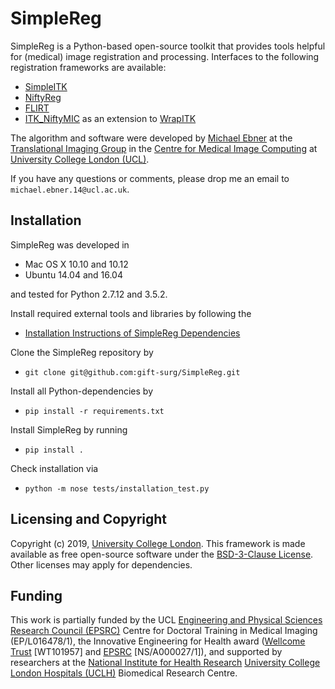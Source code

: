 # SimpleReg 

SimpleReg is a Python-based open-source toolkit that provides tools helpful for (medical) image registration and processing. Interfaces to the following registration frameworks are available:

* [SimpleITK][simpleitk]
* [NiftyReg][niftyreg]
* [FLIRT][fsl]
* [ITK_NiftyMIC][itkniftymic] as an extension to [WrapITK][wrapitk]

The algorithm and software were developed by [Michael Ebner][mebner] at the [Translational Imaging Group][tig] in the [Centre for Medical Image Computing][cmic] at [University College London (UCL)][ucl].

If you have any questions or comments, please drop me an email to `michael.ebner.14@ucl.ac.uk`.

## Installation

SimpleReg was developed in

* Mac OS X 10.10 and 10.12
* Ubuntu 14.04 and 16.04

and tested for Python 2.7.12 and 3.5.2.

Install required external tools and libraries by following the
* [Installation Instructions of SimpleReg Dependencies][simplereg-dependencies]

Clone the SimpleReg repository by
* `git clone git@github.com:gift-surg/SimpleReg.git` 

Install all Python-dependencies by 
* `pip install -r requirements.txt`

Install SimpleReg by running
* `pip install .`

Check installation via
* `python -m nose tests/installation_test.py`

## Licensing and Copyright
Copyright (c) 2019, [University College London][ucl].
This framework is made available as free open-source software under the [BSD-3-Clause License][bsd]. Other licenses may apply for dependencies.

## Funding
This work is partially funded by the UCL [Engineering and Physical Sciences Research Council (EPSRC)][epsrc] Centre for Doctoral Training in Medical Imaging (EP/L016478/1), the Innovative Engineering for Health award ([Wellcome Trust][wellcometrust] [WT101957] and [EPSRC][epsrc] [NS/A000027/1]), and supported by researchers at the [National Institute for Health Research][nihr] [University College London Hospitals (UCLH)][uclh] Biomedical Research Centre.

[citation]: https://www.sciencedirect.com/science/article/pii/S1053811917308042
[mebner]: https://www.linkedin.com/in/ebnermichael
[tig]: http://cmictig.cs.ucl.ac.uk
[bsd]: https://opensource.org/licenses/BSD-3-Clause
[giftsurg]: http://www.gift-surg.ac.uk
[cmic]: http://cmic.cs.ucl.ac.uk
[guarantors]: https://guarantorsofbrain.org/
[ucl]: http://www.ucl.ac.uk
[uclh]: http://www.uclh.nhs.uk
[epsrc]: http://www.epsrc.ac.uk
[wellcometrust]: http://www.wellcome.ac.uk
[mssociety]: https://www.mssociety.org.uk/
[nihr]: http://www.nihr.ac.uk/research
[itkniftymic]: https://github.com/gift-surg/ITK_NiftyMIC/wikis/home
[niftymic-install]: https://github.com/gift-surg/NiftyMIC/wikis/niftymic-installation
[nsol]: https://github.com/gift-surg/NSoL
[simplereg]: https://github.com/gift-surg/SimpleReg
[simplereg-dependencies]: https://github.com/gift-surg/SimpleReg/wikis/simplereg-dependencies
[pysitk]: https://github.com/gift-surg/PySiTK
[wrapitk]: https://itk.org/Wiki/ITK/WrapITK_Status
[niftyreg]: https://github.com/KCL-BMEIS/niftyreg/wiki
[fsl]: https://fsl.fmrib.ox.ac.uk/fsl/fslwiki/
[simpleitk]: http://www.simpleitk.org/